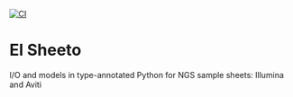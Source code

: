 [![CI](https://github.com/medgen-mainz/elsheeto/actions/workflows/main.yml/badge.svg)](https://github.com/medgen-mainz/elsheeto/actions/workflows/main.yml)

# El Sheeto

I/O and models in type-annotated Python for NGS sample sheets: Illumina and Aviti
